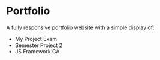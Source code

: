 # Portfolio 

A fully responsive portfolio website with a simple display of:

- My Project Exam
- Semester Project 2
- JS Framework CA
